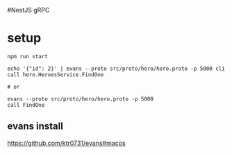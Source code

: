 #NestJS gRPC

# setup
```
npm run start

echo '{"id": 2}' | evans --proto src/proto/hero/hero.proto -p 5000 cli call hero.HeroesService.FindOne

# or

evans --proto src/proto/hero/hero.proto -p 5000
call FindOne
```

## evans install
https://github.com/ktr0731/evans#macos